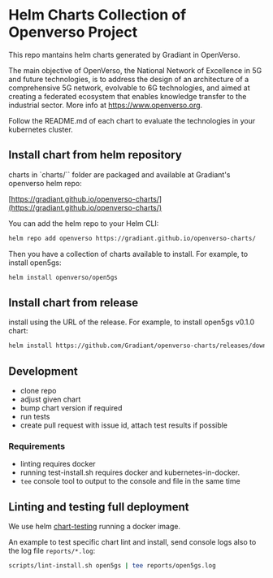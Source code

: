 # Helm Charts Collection of Openverso Project

This repo mantains helm charts generated by Gradiant in OpenVerso.

The main objective of OpenVerso, the National Network of Excellence in 5G and future technologies, is to address the design of an architecture of a comprehensive 5G network, evolvable to 6G technologies, and aimed at creating a federated ecosystem that enables knowledge transfer to the industrial sector. More info at https://www.openverso.org.

Follow the README.md of each chart to evaluate the technologies in your kubernetes cluster.

## Install chart from helm repository

charts in `charts/`` folder are packaged and available at Gradiant's openverso helm repo:  

[https://gradiant.github.io/openverso-charts/](https://gradiant.github.io/openverso-charts/)

You can add the helm repo to your Helm CLI:

```bash
helm repo add openverso https://gradiant.github.io/openverso-charts/
```

Then you have a collection of charts available to install. For example, to install open5gs:

```bash
helm install openverso/open5gs
```

## Install chart from release

install using the URL of the release. For example, to install open5gs v0.1.0 chart:

```bash
helm install https://github.com/Gradiant/openverso-charts/releases/download/open5gs-0.1.0/open5gs-0.1.0.tgz
```

## Development

- clone repo
- adjust given chart
- bump chart version if required
- run tests
- create pull request with issue id, attach test results if possible

### Requirements

- linting requires docker
- running test-install.sh requires docker and kubernetes-in-docker.
- `tee` console tool to output to the console and file in the same time

## Linting and testing full deployment

We use helm [chart-testing](https://github.com/helm/chart-testing) running a docker image.

An example to test specific chart lint and install, send console logs also to the log file `reports/*.log`:

```bash
scripts/lint-install.sh open5gs | tee reports/open5gs.log
```
